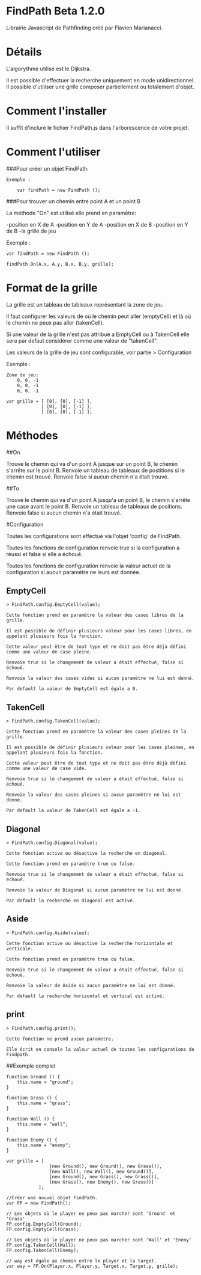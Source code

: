 # FindPath Beta 1.2.0

Librairie Javascript de Pathfinding créé par Flavien Marianacci.

# Détails

L'algorythme utilisé est le Dijkstra.

Il est possible d'effectuer la recherche uniquement en mode unidirectionnel.
Il possible d'utiliser une grille composer partiellement ou totalement d'objet.

# Comment l'installer

Il suffit d'inclure le fichier FindPath.js dans l'arborescence de votre projet.

# Comment l'utiliser

###Pour créer un objet FindPath:

	Exemple : 
	
		var findPath = new FindPath ();
	
###Pour trouver un chemin entre point A et un point B
	
La méthode "On" est utilisé elle prend en paramètre:

-position en X de A
-position en Y de A
-position en X de B
-position en Y de B
-la grille de jeu

Exemple : 
	
	var findPath = new FindPath ();
	
	findPath.On(A.x, A.y, B.x, B.y, grille);
	
# Format de la grille
	
La grille est un tableau de tableaux représentant la zone de jeu.

Il faut configurer les valeurs de où le chemin peut aller (emptyCell) et là où le chemin ne peux pas aller (takenCell).

Si une valeur de la grille n'est pas attribué a EmptyCell ou à TakenCell elle sera par defaut considérer comme une valeur de "takenCell".

Les valeurs de la grille de jeu sont configurable, voir partie > Configuration
	
Exemple : 
		
	Zone de jeu: 
		0, 0, -1
		0, 0, -1
		0, 0, -1
	
	var grille = [ [0], [0], [-1] ], 
				 [ [0], [0], [-1] ],
				 [ [0], [0], [-1] ];


# Méthodes

##On

Trouve le chemin qui va d'un point A jusque sur un point B, le chemin s'arrête sur le point B.
Renvoie un tableau de tableaux de postitions si le chemin est trouvé.
Renvoie false si aucun chemin n'a était trouvé.

##To 

Trouve le chemin qui va d'un point A jusqu'a un point B, le chemin s'arrête une case avant le point B.
Renvoie un tableau de tableaux de positions.
Renvoie false si aucun chemin n'a était trouvé.


#Configuration

Toutes les configurations sont effectué via l'objet 'config' de FindPath. 

Toutes les fonctions de configuration renvoie true si la configuration a réussi et false si elle a échoué.

Toutes les fonctions de configuration renvoie la valeur actuel de la configuration si aucun paramètre ne leurs est donnée.

## EmptyCell
	
	> FindPath.config.EmptyCell(value);

	Cette fonction prend en paramètre la valeur des cases libres de la grille.
	
	Il est possible de définir plusieurs valeur pour les cases libres, en appelant plusieurs fois la fonction.

	Cette valeur peut être de tout type et ne doit pas être déjà défini comme une valeur de case pleine.

	Renvoie true si le changement de valeur a était effectué, false si échoué.
	
	Renvoie la valeur des cases vides si aucun paramètre ne lui est donné.

	Par default la valeur de EmptyCell est égale a 0.

## TakenCell

	> FindPath.config.TakenCell(value);

	Cette fonction prend en paramètre la valeur des cases pleines de la grille.

	Il est possible de définir plusieurs valeur pour les cases pleines, en appelant plusieurs fois la fonction.

	Cette valeur peut être de tout type et ne doit pas être déjà défini comme une valeur de case vide.

	Renvoie true si le changement de valeur a était effectué, false si échoué.

	Renvoie la valeur des cases pleines si aucun paramètre ne lui est donné.

	Par default la valeur de TakenCell est égale a -1.


## Diagonal

	> FindPath.config.Diagonal(value);
	
	Cette fonction active ou désactive la recherche en diagonal.

	Cette fonction prend en paramètre true ou false.

	Renvoie true si le changement de valeur a était effectué, false si échoué.

	Renvoie la valeur de Diagonal si aucun paramètre ne lui est donné.

	Par default la recherche en diagonal est activé.


## Aside

	> FindPath.config.Aside(value);
	
	Cette fonction active ou désactive la recherche horizontale et verticale.

	Cette fonction prend en paramètre true ou false.

	Renvoie true si le changement de valeur a était effectué, false si échoué.

	Renvoie la valeur de Aside si aucun paramètre ne lui est donné.

	Par default la recherche horizontal et vertical est activé.

## print

	> FindPath.config.print();

	Cette fonction ne prend aucun parametre.

	Elle écrit en console la valeur actuel de toutes les configurations de Findpath.

##Exemple complet
	
	function Ground () {
		this.name = "ground";
	}

	function Grass () {
		this.name = "grass";
	}

	function Wall () {
		this.name = "wall";
	}

	function Enemy () {
		this.name = "enemy";
	}

	var grille = [
					[new Ground(), new Ground(), new Grass()],
					[new Wall(), new Wall(), new Ground()],
					[new Ground(), new Grass(), new Grass()],
					[new Grass(), new Enemy(), new Grass()]
				];

	//Créer une nouvel objet FindPath.
	var FP = new FindPath();

	// Les objets où le player ne peux pas marcher sont 'Ground' et 'Grass'
	FP.config.EmptyCell(Ground);
	FP.config.EmptyCell(Grass);
	
	// Les objets où le player ne peux pas marcher sont 'Wall' et 'Enemy'
	FP.config.TakenCell(Wall);
	FP.config.TakenCell(Enemy);
	
	// way est égale au chemin entre le player et la target.
	var way = FP.On(Player.x, Player.y, Target.x, Target.y, grille);

